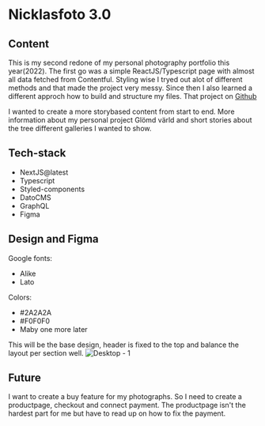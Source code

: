 # Nicklasfoto 3.0

## Content
This is my second redone of my personal photography portfolio this year(2022).
The first go was a simple ReactJS/Typescript page with almost all data fetched from Contentful.
Styling wise I tryed out alot of different methods and that made the project very messy.
Since then I also learned a different approch how to build and structure my files.
That project on [Github](https://github.com/Nicklas-Holmqvist/new-photography-portfolio)

I wanted to create a more storybased content from start to end. More information about my personal project Glömd värld and short stories about the tree different galleries I wanted to show.

## Tech-stack
- NextJS@latest
- Typescript
- Styled-components
- DatoCMS
- GraphQL
- Figma

## Design and Figma

Google fonts: 
- Alike
- Lato

Colors:
- #2A2A2A
- #F0F0F0
- Maby one more later

This will be the base design, header is fixed to the top and balance the layout per section well.
![Desktop - 1](https://user-images.githubusercontent.com/70426543/185602371-c6386389-6823-4a7e-90b6-0cedafb7c9fc.png)

## Future
I want to create a buy feature for my photographs. So I need to create a productpage, checkout and connect payment.
The productpage isn't the hardest part for me but have to read up on how to fix the payment.
